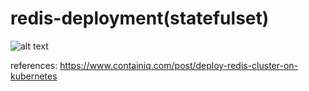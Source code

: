 # redis-deployment(statefulset)


  ![alt text](https://www.bluematador.com/hs-fs/hubfs/blog/new/An%20Introduction%20to%20Kubernetes%20StatefulSet/StatefulSets.png?width=1540&name=StatefulSets.png)


references:
  https://www.containiq.com/post/deploy-redis-cluster-on-kubernetes